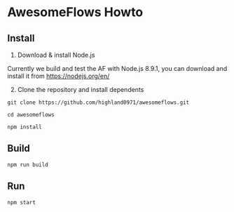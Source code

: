 # AwesomeFlows Howto

## Install
1. Download & install Node.js

Currently we build and test the AF with Node.js 8.9.1, you can download and install it from https://nodejs.org/en/

2. Clone the repository and install dependents

`git clone https://github.com/highland0971/awesomeflows.git`

`cd awesomeflows`

`npm install`

## Build
`npm run build`

## Run
`npm start`

